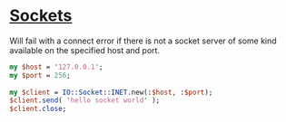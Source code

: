 [1]: http://rosettacode.org/wiki/Sockets

# [Sockets][1]

Will fail with a connect error if there is not a socket server of some kind available on the specified host and port.

```perl
my $host = '127.0.0.1';
my $port = 256;
 
my $client = IO::Socket::INET.new(:$host, :$port);
$client.send( 'hello socket world' );
$client.close;
```